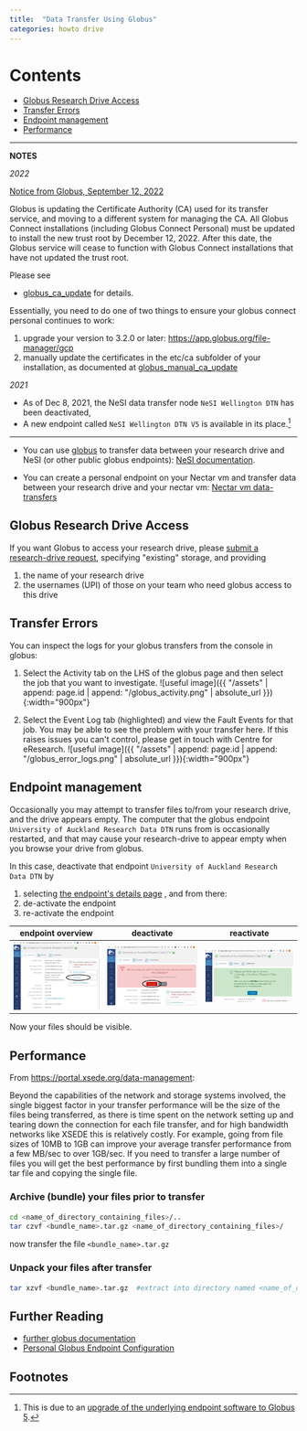 ```yaml
---
title:  "Data Transfer Using Globus"
categories: howto drive
---
```


# Contents
  - [Globus Research Drive Access](#globus-research-drive-access)
  - [Transfer Errors](#transfer-errors)
  - [Endpoint management](#endpoint-management)
  - [Performance](#performance)

---

**NOTES**

*2022*

[Notice from Globus, September 12, 2022](https://docs.globus.org/ca-update-2022/)

Globus is updating the Certificate Authority (CA) used for its transfer service, and moving to a different system for managing the CA. All Globus Connect installations (including Globus Connect Personal) must be updated to install the new trust root by December 12, 2022. After this date, the Globus service will cease to function with Globus Connect installations that have not updated the trust root.

Please see 
*  [globus_ca_update](https://docs.globus.org/ca-update-2022/#globus_connect_personal)
for details.

Essentially, you need to do one of two things to ensure your globus connect personal continues to work:
1) upgrade your version to 3.2.0 or later: https://app.globus.org/file-manager/gcp
2) manually update the certificates in the etc/ca subfolder of your installation, as documented at [globus_manual_ca_update](https://docs.globus.org/ca-update-2022/#manual_update)

*2021*
* As of Dec 8, 2021, the NeSI data transfer node `NeSI Wellington DTN` has been deactivated,
* A new endpoint called `NeSI Wellington DTN V5` is available in its place.[^1]

---


* You can use [globus](globus.org) to transfer data between your research drive and NeSI (or other public globus endpoints):
[NeSI documentation](https://support.nesi.org.nz/hc/en-gb/articles/4409792460815-New-Globus-endpoint-makes-it-easier-to-transfer-large-data-sets-to-from-NeSI-HPC-Platform).

* You can create a personal endpoint on your Nectar vm and transfer data between your research drive and your nectar vm:
[Nectar vm data-transfers](./ntr-drive.html)

   

## Globus Research Drive Access

If you want Globus to access your research drive, please [submit a research-drive request](https://eresearch-dashboard.auckland.ac.nz/service/research-storage/request), specifying "existing" storage, and providing
1. the name of your research drive
2. the usernames (UPI) of those on your team who need globus access to this drive


   

## Transfer Errors

You can inspect the logs for your globus transfers from the console
in globus:

1.  Select the Activity tab on the LHS of the globus
page and then select the job that you want to investigate. ![useful
image]({{ "/assets" | append: page.id | append: "/globus_activity.png"
| absolute_url }}){:width="900px"}

2. Select the Event Log tab
(highlighted) and view the Fault Events for that job.  You may be able
to see the problem with your transfer here.  If this raises issues you
can't control, please get in touch with Centre for eResearch. ![useful
image]({{ "/assets" | append: page.id | append: "/globus_error_logs.png"
| absolute_url }}){:width="900px"}

   

## Endpoint management

Occasionally you may attempt to transfer files to/from your research drive,
and the drive appears empty.
The computer that the globus endpoint `University of Auckland Research Data DTN` runs from is occasionally
restarted, and that may cause your research-drive to appear empty when you browse your drive from globus.

In this case, deactivate that endpoint `University of Auckland Research Data DTN`
by 
1. selecting [the endpoint's details page](https://app.globus.org/file-manager/collections/e7f6aaae-fe52-11e8-9345-0e3d676669f4/overview)
, and from there:
2. de-activate the endpoint
3. re-activate the endpoint

| endpoint overview             |  deactivate              | reactivate                         |
:------------------------------:|:------------------------:|:-----------------------------------:
![](../assets/doc/drive-globus/endpoint_details.png)  |  ![](../assets/doc/drive-globus/endpoint_deactivate.png)  |  ![](../assets/doc/drive-globus/endpoint_reactivate.png)  |  

Now your files should be visible.

   

## Performance

From https://portal.xsede.org/data-management:

>
Beyond the capabilities
of the network and storage systems involved, the single biggest factor
in your transfer performance will be the size of the files being
transferred, as there is time spent on the network setting up and
tearing down the connection for each file transfer, and for high
bandwidth networks like XSEDE this is relatively costly. For example,
going from file sizes of 10MB to 1GB can improve your average transfer
performance from a few MB/sec to over 1GB/sec. If you need to transfer
a large number of files you will get the best performance by first
bundling them into a single tar file and copying the single file.

### Archive (bundle) your files prior to transfer

```bash
cd <name_of_directory_containing_files>/..
tar czvf <bundle_name>.tar.gz <name_of_directory_containing_files>/
```
now transfer the file `<bundle_name>.tar.gz`

### Unpack your files after transfer

```bash
tar xzvf <bundle_name>.tar.gz  #extract into directory named <name_of_directory_containing_files>
```


 


## Further Reading

* [further globus documentation](https://uoa-eresearch.github.io/vmhandbook/doc/drive-globus.html)
* [Personal Globus Endpoint Configuration](https://support.nesi.org.nz/hc/en-gb/articles/360000217915)

## Footnotes
[^1]: This is due to an [upgrade of the underlying endpoint software to Globus 5](https://support.nesi.org.nz/hc/en-gb/articles/4405623380751-Data-Transfer-using-Globus-V5).



